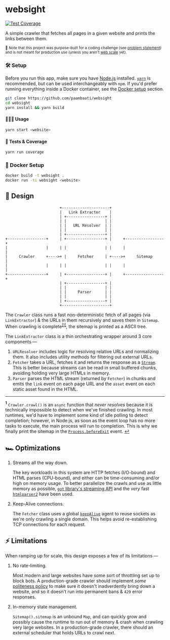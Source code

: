 # websight

[![Test Coverage](https://api.codeclimate.com/v1/badges/170cf9f21bdb38fd63a1/test_coverage)](https://codeclimate.com/github/paambaati/websight/test_coverage)

A simple crawler that fetches all pages in a given website and prints the links between them.

<small> 📣 Note that this project was purpose-built for a coding challenge (see [problem statement](PROBLEM-STATEMENT.md)) and is not meant for production use (unless you aren't [web scale](http://www.mongodb-is-web-scale.com/) yet).</small>

### 🛠️ Setup

Before you run this app, make sure you have [Node.js](https://nodejs.org/en/) installed. [`yarn`](https://yarnpkg.com/lang/en/docs/install) is recommended, but can be used interchangeably with `npm`. If you'd prefer running everything inside a Docker container, see the [Docker setup](#docker-setup) section.

```bash
git clone https://github.com/paambaati/websight
cd websight
yarn install && yarn build
```

#### 👩🏻‍💻 Usage
```bash
yarn start <website>
```

#### 🧪 Tests & Coverage
```bash
yarn run coverage
```

### 🐳 Docker Setup

```bash
docker build -t websight .
docker run -ti websight <website>
```

## 🧩 Design

```
                        +---------------------+                        
                        |   Link Extractor    |                        
                        | +-----------------+ |                        
                        | |                 | |                        
                        | |   URL Resolver  | |                        
                        | |                 | |                        
                        | +-----------------+ |                        
+-----------------+     | +-----------------+ |     +-----------------+
|                 |     | |                 | |     |                 |
|     Crawler     +---->+ |     Fetcher     | +---->+     Sitemap     |
|                 |     | |                 | |     |                 |
+-----------------+     | +-----------------+ |     +-----------------+
                        | +-----------------+ |                        
                        | |                 | |                        
                        | |     Parser      | |                        
                        | |                 | |                        
                        | +-----------------+ |                        
                        +---------------------+                        
```

The `Crawler` class runs a fast non-deterministic fetch of all pages (via `LinkExtractor`) & the URLs in them recursively and saves them in `Sitemap`. When crawling is complete<sup id="a1">[[1]](#f1)</sup>, the sitemap is printed as a ASCII tree.

The `LinkExtractor` class is a thin orchestrating wrapper around 3 core components —

1. `URLResolver` includes logic for resolving relative URLs and normalizing them. It also includes utility methods for filtering out external URLs.
2. `Fetcher` takes a URL, fetches it and returns the response as a [`Stream`](https://nodejs.org/api/stream.html#stream_stream). This is better because streams can be read in small buffered chunks, avoiding holding very large HTMLs in memory.
3. `Parser` parses the HTML stream (returned by `Fetcher`) in chunks and emits the `link` event on each page URL and the `asset` event on each static asset found in the HTML.

<hr/>

<b id="f1"><sup>1</sup></b> `Crawler.crawl()` is an `async` function that _never resolves_ because it is technically impossible to detect when we've finished crawling. In most runtimes, we'd have to implement some kind of idle polling to detect completion; however, in Node.js, as soon as the event loop has no more tasks to execute, the main process will run to completion. This is why we finally print the sitemap in the [`Process.beforeExit`](https://nodejs.org/api/process.html#process_event_beforeexit) event. [↩](#a1)

## 🏎 Optimizations

1. Streams all the way down.

    The key workloads in this system are HTTP fetches (I/O-bound) and HTML parses (CPU-bound), and either can be time-consuming and/or high on memory usage. To better parallelize the crawls and use as little memory as possible, [`got` library's streaming API](https://www.npmjs.com/package/got#streams) and the _very_ fast [`htmlparser2`](https://github.com/fb55/htmlparser2#performance) have been used.

2. Keep-Alive connections.

    The `Fetcher` class uses a global [`keepAlive`](https://nodejs.org/api/http.html#http_new_agent_options) agent to reuse sockets as we're only crawling a single domain. This helps avoid re-establishing TCP connections for each request.

## ⚡️ Limitations

When ramping up for scale, this design exposes a few of its limitations —

1. No rate-limiting.

    Most modern and large websites have some sort of throttling set up to block bots. A production-grade crawler should implement _some_ [politeness policy](https://en.wikipedia.org/wiki/Web_crawler#Politeness_policy) to make sure it doesn't inadverdently bring down a website, and so it doesn't run into permanent bans & `429` error responses.

2. In-memory state management.

    `Sitemap().sitemap` is an unbound `Map`, and can quickly grow and possibly cause the runtime to run out of memory & crash when crawling very large websites. In a production-grade crawler, there should an external scheduler that holds URLs to crawl next.
